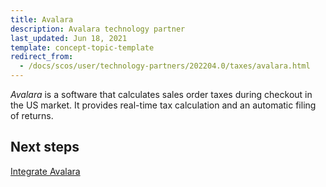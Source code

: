 ```yaml
---
title: Avalara
description: Avalara technology partner
last_updated: Jun 18, 2021
template: concept-topic-template
redirect_from:
  - /docs/scos/user/technology-partners/202204.0/taxes/avalara.html
---
```


*Avalara* is a software that calculates sales order taxes during checkout in the US market. It provides real-time tax calculation and an automatic filing of returns. 

## Next steps

[Integrate Avalara](/docs/pbc/all/tax-management/{{site.version}}/base-shop/third-party-integrations/integrate-avalara.html)
